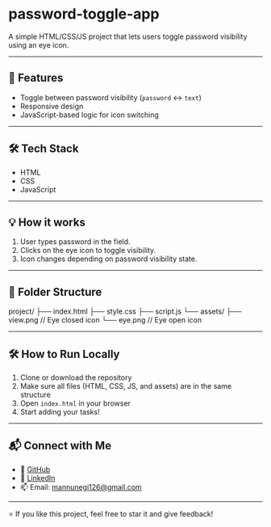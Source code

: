 # password-toggle-app
A simple HTML/CSS/JS project that lets users toggle password visibility using an eye icon.

---

## 🚀 Features

- Toggle between password visibility (`password` <-> `text`)
- Responsive design
- JavaScript-based logic for icon switching

---

## 🛠 Tech Stack

- HTML
- CSS
- JavaScript

---

## 💡 How it works

1. User types password in the field.
2. Clicks on the eye icon to toggle visibility.
3. Icon changes depending on password visibility state.

---

## 📂 Folder Structure

project/
├── index.html
├── style.css
├── script.js
└── assets/
├── view.png // Eye closed icon
└── eye.png // Eye open icon

---

## 🛠️ How to Run Locally

1. Clone or download the repository
2. Make sure all files (HTML, CSS, JS, and assets) are in the same structure
3. Open `index.html` in your browser
4. Start adding your tasks!

---

## 📬 Connect with Me

- 💼 [GitHub](https://github.com/mukulnegi2004)
- 💬 [LinkedIn](https://linkedin.com/in/your-link)
- 📫 Email: mannunegi126@gmail.com

---

⭐ If you like this project, feel free to star it and give feedback!


